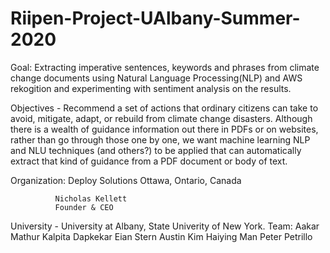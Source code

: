 # Riipen-Project-UAlbany-Summer-2020
Goal: Extracting imperative sentences, keywords and phrases from climate change documents using Natural Language Processing(NLP) and AWS rekogition and experimenting with sentiment analysis on the results.

Objectives - Recommend a set of actions that ordinary citizens can take to avoid, mitigate, adapt, or rebuild from climate change disasters. Although there is a wealth of guidance information out there in PDFs or on websites, rather than go through those one by one, we want machine learning NLP and NLU techniques (and others?) to be applied that can automatically extract that kind of guidance from a PDF document or body of text. 



Organization: Deploy Solutions
              Ottawa, Ontario, Canada

              Nicholas Kellett
              Founder & CEO


University - University at Albany, State Univerity of New York.
Team:
Aakar Mathur
Kalpita Dapkekar
Eian Stern
Austin Kim
Haiying Man
Peter Petrillo
